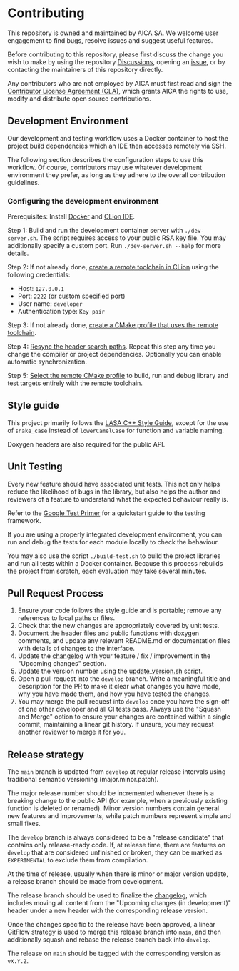 # Contributing

This repository is owned and maintained by AICA SA. We welcome user engagement to find bugs, resolve issues
and suggest useful features.

Before contributing to this repository, please first discuss the change you wish to make
by using the repository [Discussions](https://github.com/aica-technology/control-libraries/discussions),
opening an [issue](https://github.com/aica-technology/control-libraries/issues),
or by contacting the maintainers of this repository directly.

Any contributors who are not employed by AICA must first read and sign
the [Contributor License Agreement (CLA)](./licenses/CLA.md),
which grants AICA the rights to use, modify and distribute open source contributions.

## Development Environment

Our development and testing workflow uses a Docker container to host the project build dependencies which an IDE then
accesses remotely via SSH.

The following section describes the configuration steps to use this workflow. Of course, contributors may use whatever
development environment they prefer, as long as they adhere to the overall contribution guidelines.

### Configuring the development environment

Prerequisites: Install [Docker](https://docs.docker.com/get-docker/)
and [CLion IDE](https://www.jetbrains.com/clion/download).

Step 1: Build and run the development container server with `./dev-server.sh`. The script requires access to your public
RSA key file. You may additionally specify a custom port. Run `./dev-server.sh --help` for more details.

Step 2: If not already done,
[create a remote toolchain in CLion](https://www.jetbrains.com/help/clion/remote-projects-support.html#remote-toolchain)
using the following credentials:

- Host: `127.0.0.1`
- Port: `2222` (or custom specified port)
- User name: `developer`
- Authentication type: `Key pair`

Step 3: If not already done,
[create a CMake profile that uses the remote toolchain](https://www.jetbrains.com/help/clion/remote-projects-support.html#CMakeProfile).

Step 4: [Resync the header search paths](https://www.jetbrains.com/help/clion/remote-projects-support.html#resync).
Repeat this step any time you change the compiler or project dependencies. Optionally you can enable automatic
synchronization.

Step 5:
[Select the remote CMake profile](https://www.jetbrains.com/help/clion/remote-projects-support.html#WorkWithRemote)
to build, run and debug library and test targets entirely with the remote toolchain.

## Style guide

This project primarily follows the [LASA C++ Style Guide](https://wiki.epfl.ch/lasa/cpp-style-guide),
except for the use of `snake_case` instead of `lowerCamelCase` for function and variable naming.

Doxygen headers are also required for the public API.

## Unit Testing

Every new feature should have associated unit tests. This not only helps reduce the likelihood of bugs in the library,
but also helps the author and reviewers of a feature to understand what the expected behaviour really is.

Refer to the [Google Test Primer](https://github.com/google/googletest/blob/master/docs/primer.md) for a quickstart
guide to the testing framework.

If you are using a properly integrated development environment, you can run and debug the tests for each module locally
to check the behaviour.

You may also use the script `./build-test.sh` to build the project libraries and run all tests within a Docker
container. Because this process rebuilds the project from scratch, each evaluation may take several minutes.

## Pull Request Process

1. Ensure your code follows the style guide and is portable; remove any references to local paths or files.
2. Check that the new changes are appropriately covered by unit tests.
3. Document the header files and public functions with doxygen comments, and update any relevant README.md
   or documentation files with details of changes to the interface.
4. Update the [changelog](CHANGELOG.md) with your feature / fix / improvement in the "Upcoming changes" section.
5. Update the version number using the [update_version.sh](./update_version.sh) script.
6. Open a pull request into the `develop` branch. Write a meaningful title and description for the PR to make it
   clear what changes you have made, why you have made them, and how you have tested the changes.
7. You may merge the pull request into `develop` once you have the sign-off of one other developer and all CI tests
   pass. Always use the "Squash and Merge" option to ensure your changes are contained within a single commit,
   maintaining a linear git history. If unsure, you may request another reviewer to merge it for you.

## Release strategy

The `main` branch is updated from `develop` at regular release intervals using traditional semantic versioning
(major.minor.patch).

The major release number should be incremented whenever there is a breaking change to the public API (for example, when
a previously existing function is deleted or renamed). Minor version numbers contain general new features and
improvements, while patch numbers represent simple and small fixes.

The `develop` branch is always considered to be a "release candidate" that contains only release-ready code. If, at
release time, there are features on `develop` that are considered unfinished or broken, they can be marked
as `EXPERIMENTAL` to exclude them from compilation.

At the time of release, usually when there is minor or major version update, a release branch should be made from
development.

The release branch should be used to finalize the [changelog](CHANGELOG.md), which includes moving all content from
the "Upcoming changes (in development)" header under a new header with the corresponding release version.

Once the changes specific to the release have been approved, a linear GitFlow strategy is used to merge this release
branch into `main`, and then additionally squash and rebase the release branch back into `develop`.

The release on `main` should be tagged with the corresponding version as `vX.Y.Z`.
